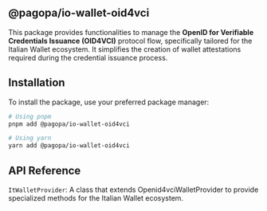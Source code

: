 ## @pagopa/io-wallet-oid4vci

This package provides functionalities to manage the **OpenID for Verifiable Credentials Issuance (OID4VCI)** protocol flow, specifically tailored for the Italian Wallet ecosystem. It simplifies the creation of wallet attestations required during the credential issuance process.

## Installation

To install the package, use your preferred package manager:

```bash
# Using pnpm
pnpm add @pagopa/io-wallet-oid4vci

# Using yarn
yarn add @pagopa/io-wallet-oid4vci
```

## API Reference

`ItWalletProvider`: A class that extends Openid4vciWalletProvider to provide specialized methods for the Italian Wallet ecosystem.